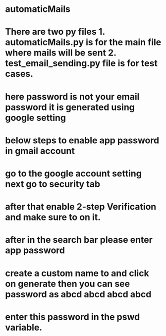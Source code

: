 # automaticMails


# There are two py files 1. automaticMails.py is for the main file where mails will be sent 2. test_email_sending.py file is for test cases.

# here password is not your email password it is generated using google setting
# below steps to enable app password in gmail account
# go to the google account setting next go to security tab
# after that enable 2-step Verification  and make sure to on it.
# after in the search bar please enter app password
# create a custom name to and click on generate then you can see password as abcd abcd abcd abcd
# enter this password in the pswd variable.